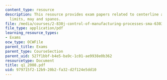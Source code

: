 ```yaml
---
content_type: resource
description: This resource provides exam papers related to centerline and control
  limits, may and spanos.
file: /media/courses/2-830j-control-of-manufacturing-processes-sma-6303-spring-2008/979715f212b920b2fa32d2f124e5dd10_q1_2008.pdf
file_type: application/pdf
learning_resource_types:
- Exams
ocw_type: OCWFile
parent_title: Exams
parent_type: CourseSection
parent_uid: 527f1bbf-b4e5-ba9c-1c01-ae9938e0b362
resourcetype: Document
title: q1_2008.pdf
uid: 979715f2-12b9-20b2-fa32-d2f124e5dd10
---
```

